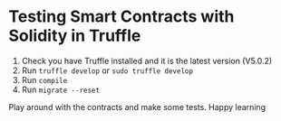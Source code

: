 # Testing Smart Contracts with Solidity in Truffle

1. Check you have Truffle installed and it is the latest version (V5.0.2)
2. Run `truffle develop` or `sudo truffle develop`
3. Run `compile`
4. Run `migrate --reset`

Play around with the contracts and make some tests. Happy learning

